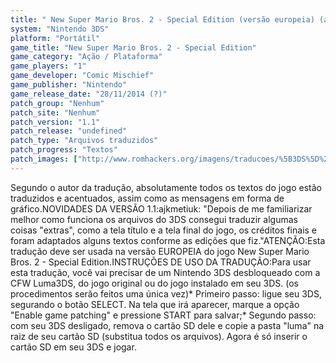 ```yaml
---
title: " New Super Mario Bros. 2 - Special Edition (versão europeia) (ajkmetiuk)"
system: "Nintendo 3DS"
platform: "Portátil"
game_title: "New Super Mario Bros. 2 - Special Edition"
game_category: "Ação / Plataforma"
game_players: "1"
game_developer: "Comic Mischief"
game_publisher: "Nintendo"
game_release_date: "28/11/2014 (?)"
patch_group: "Nenhum"
patch_site: "Nenhum"
patch_version: "1.1"
patch_release: "undefined"
patch_type: "Arquivos traduzidos"
patch_progress: "Textos"
patch_images: ["http://www.romhackers.org/imagens/traducoes/%5B3DS%5D%20New%20Super%20Mario%20Bros.%202%20-%20Special%20Edition%20-%20ajkmetiuk%20-%201.jpg","http://www.romhackers.org/imagens/traducoes/%5B3DS%5D%20New%20Super%20Mario%20Bros.%202%20-%20Gold%20Edition%20-%20ajkmetiuk%20-%204.jpg","http://www.romhackers.org/imagens/traducoes/%5B3DS%5D%20New%20Super%20Mario%20Bros.%202%20-%20Gold%20Edition%20-%20ajkmetiuk%20-%205.jpg"]
---
```

Segundo o autor da tradução, absolutamente todos os textos do jogo estão traduzidos e acentuados, assim como as mensagens em forma de gráfico.NOVIDADES DA VERSÃO 1.1:ajkmetiuk: "Depois de me familiarizar melhor como funciona os arquivos do 3DS consegui traduzir algumas coisas "extras", como a tela título e a tela final do jogo, os créditos finais e foram adaptados alguns textos conforme as edições que fiz."ATENÇÃO:Esta tradução deve ser usada na versão EUROPEIA do jogo New Super Mario Bros. 2 - Special Edition.INSTRUÇÕES DE USO DA TRADUÇÃO:Para usar esta tradução, você vai precisar de um Nintendo 3DS desbloqueado com a CFW Luma3DS, do jogo original ou do jogo instalado em seu 3DS. (os procedimentos serão feitos uma única vez)* Primeiro passo: ligue seu 3DS, segurando o botão SELECT. Na tela que irá aparecer, marque a opção "Enable game patching" e pressione START para salvar;* Segundo passo: com seu 3DS desligado, remova o cartão SD dele e copie a pasta "luma" na raiz de seu cartão SD (substitua todos os arquivos). Agora é só inserir o cartão SD em seu 3DS e jogar.